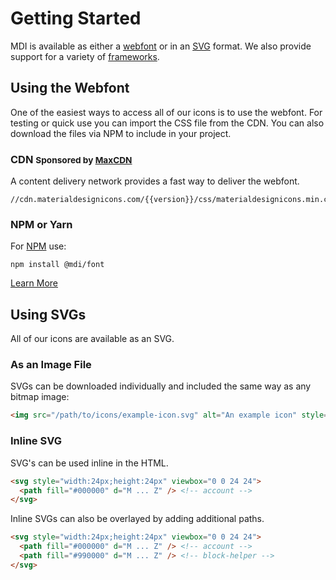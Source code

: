 # Getting Started

MDI is available as either a <a href="#webfont">webfont</a> or in an <a href="#svg">SVG</a> format. We also provide support for a variety of <a href="#frameworks">frameworks</a>.

## Using the Webfont

One of the easiest ways to access all of our icons is to use the webfont. For testing or quick use you can import the CSS file from the CDN. You can also download the files via NPM to include in your project.

<div class="row">
	<div class="col-md-8">
		<h3>CDN
			<small>Sponsored by
				<a href="https://www.maxcdn.com/open-source/">MaxCDN</a>
			</small>
		</h3>
		<p>A content delivery network provides a fast way to deliver the webfont.</p>
		<pre><code>//cdn.materialdesignicons.com/{{version}}/css/materialdesignicons.min.css</code></pre>
	</div>
	<div class="col-md-4">
		<h3>NPM or Yarn</h3>
		<p>For <a href="https://npmjs.com">NPM</a> use:</p>
		<pre><code>npm install @mdi/font</code></pre>
	</div>
</div>
<a href="#" class="btn btn-primary">Learn More</a>


## Using SVGs

All of our icons are available as an SVG.
<!-- TODO : Explain how to download them -->

### As an Image File

SVGs can be downloaded individually and included the same way as any bitmap image:

```html
<img src="/path/to/icons/example-icon.svg" alt="An example icon" style="width:24px;height:24px" />
```

### Inline SVG

SVG's can be used inline in the HTML.

```html
<svg style="width:24px;height:24px" viewbox="0 0 24 24">
  <path fill="#000000" d="M ... Z" /> <!-- account -->
</svg>
```

Inline SVGs can also be overlayed by adding additional paths.

```html
<svg style="width:24px;height:24px" viewbox="0 0 24 24">
  <path fill="#000000" d="M ... Z" /> <!-- account -->
  <path fill="#990000" d="M ... Z" /> <!-- block-helper -->
</svg>
```
